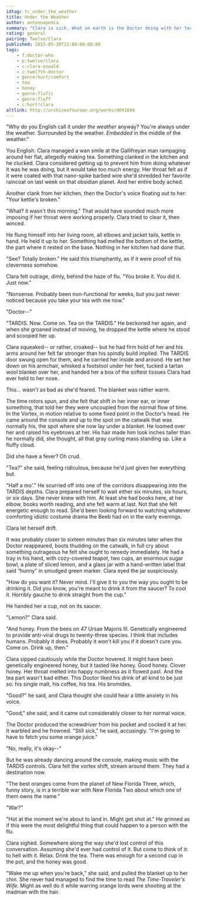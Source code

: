 ```yaml
---
idtag: tc_under_the_weather
title: Under the Weather
author: antennapedia
summary: "Clara is sick. What on earth is the Doctor doing with her tea kettle?"
rating: general
pairing: Twelve/Clara
published: 2015-05-30T12:00:00-08:00
tags:
    - f:doctor-who
    - p:twelve/clara
    - c:clara-oswald
    - c:twelfth-doctor
    - genre:hurt/comfort
    - tea
    - honey
    - genre:flufic
    - genre:fluff
    - c:hurt!clara
altlink: http://archiveofourown.org/works/4041694
---
```

"Why do you English call it *under the weather* anyway? You're always under the weather. Surrounded by the weather. *Embedded* in the middle of the weather."

You English. Clara managed a wan smile at the Gallifreyan man rampaging around her flat, allegedly making tea. Something clanked in the kitchen and he clucked. Clara considered getting up to prevent him from doing whatever it was he was doing, but it would take too much energy. Her throat felt as if it were coated with that nano-spike barbed wire she'd shredded her favorite raincoat on last week on that obsidian planet. And her entire body ached.

Another clank from her kitchen, then the Doctor's voice floating out to her: "Your kettle's broken."

"What? it wasn't this morning." That would have sounded much more imposing if her throat were working properly. Clara tried to clear it, then winced.

He flung himself into her living room, all elbows and jacket tails, kettle in hand. He held it up to her. Something had melted the bottom of the kettle, the part where it rested on the base. Nothing in her kitchen had done that.

"See? Totally broken." He said this triumphantly, as if it were proof of his cleverness somehow.

Clara felt outrage, dimly, behind the haze of flu. "You broke it. You did it. Just now."

"Nonsense. Probably been non-functional for weeks, but you just never noticed because you take your tea with me now."

"Doctor--"

"TARDIS. Now. Come on. Tea on the TARDIS." He beckoned her again, and when she groaned instead of moving, he dropped the kettle where he stood and scooped her up.

Clara squeaked-- or rather, croaked-- but he had firm hold of her and his arms around her felt far stronger than his spindly build implied. The TARDIS door swung open for them, and he carried her inside and around. He set her down on his armchair, whisked a footstool under her feet, tucked a tartan wool blanket over her, and handed her a box of the softest tissues Clara had ever held to her nose.

This... wasn't as bad as she'd feared. The blanket was rather warm.

The time rotors spun, and she felt that shift in her inner ear, or inner something, that told her they were uncoupled from the normal flow of time. In the Vortex, in motion relative to some fixed point in the Doctor's head. He came around the console and up to the spot on the catwalk that was normally his, the spot where she now lay under a blanket. He loomed over her and raised his eyebrows at her. His hair made him look inches taller than he normally did, she thought, all that gray curling mass standing up. Like a fluffy cloud.

Did she have a fever? Oh crud.

"Tea?" she said, feeling ridiculous, because he'd just given her everything but.

"Half a mo'." He scurried off into one of the corridors disappearing into the TARDIS depths. Clara prepared herself to wait either six minutes, six hours, or six days. She never knew with him. At least she had books here, at her elbow, books worth reading, and she felt warm at last. Not that she felt energetic enough to read. She'd been looking forward to watching whatever comforting idiotic costume drama the Beeb had on in the early evenings.

Clara let herself drift.

It was probably closer to sixteen minutes than six minutes later when the Doctor reappeared, boots thudding on the catwalk, in full cry about something outrageous he felt she ought to remedy immediately. He had a tray in his hand, with cozy-covered teapot, two cups, an enormous sugar bowl, a plate of sliced lemon, and a glass jar with a hand-written label that said “hunny” in smudged green marker. Clara eyed the jar suspiciously.

"How do you want it? Never mind. I'll give it to you the way you ought to be drinking it. Did you know, you're meant to drink it from the saucer? To cool it. Horribly gauche to drink straight from the cup."

He handed her a cup, not on its saucer.

"Lemon?" Clara said.

"And honey. From the bees on 47 Ursae Majoris III. Genetically engineered to provide anti-viral drugs to twenty-three species. I think that includes humans. Probably it does. Probably it won't kill you if it doesn't cure you. Come on. Drink up, then."

Clara sipped cautiously while the Doctor hovered. It might have been genetically engineered honey, but it tasted like honey. Good honey. Clover honey. Her throat melted into happy numbness as it flowed past. And the tea part wasn't bad either. This Doctor liked his drink of all kind to be just so: his single malt, his coffee, his tea. His bromides.

"Good?" he said, and Clara thought she could hear a little anxiety in his voice.

"Good," she said, and it came out considerably closer to her normal voice.

The Doctor produced the screwdriver from his pocket and cocked it at her. It warbled and he frowned. "Still sick," he said, accusingly. "I'm going to have to fetch you some orange juice."

"No, really, it's okay--"

But he was already dancing around the console, making music with the TARDIS controls. Clara felt the vortex shift, stream around them. They had a destination now.

"The best oranges come from the planet of New Florida Three, which, funny story, is in a terrible war with New Florida Two about which one of them owns the name."

"War?"

"Hot at the moment we're about to land in. Might get shot at." He grinned as if this were the most delightful thing that could happen to a person with the flu.

Clara sighed. Somewhere along the way she'd lost control of this conversation. Assuming she'd ever had control of it. But come to think of it: to hell with it. Relax. Drink the tea. There was enough for a second cup in the pot, and the honey was good.

"Wake me up when you're back," she said, and pulled the blanket up to her chin. She never had managed to find the time to read *The Time-Traveler's Wife*. Might as well do it while warring orange lords were shooting at the madman with the hair.
